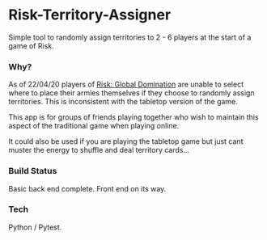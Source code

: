 # Risk-Territory-Assigner

Simple tool to randomly assign territories to 2 - 6 players at the start of a game of Risk. 

### Why?

As of 22/04/20 players of [Risk: Global Domination](https://store.steampowered.com/app/1128810/RISK_Global_Domination/) are unable to select where to place their armies themselves if they choose to randomly assign territories. This is inconsistent with the tabletop version of the game. 

This app is for groups of friends playing together who wish to maintain this aspect of the traditional game when playing online. 

It could also be used if you are playing the tabletop game but just cant muster the energy to shuffle and deal territory cards...

### Build Status

Basic back end complete. Front end on its way. 

### Tech

Python / Pytest. 
 

